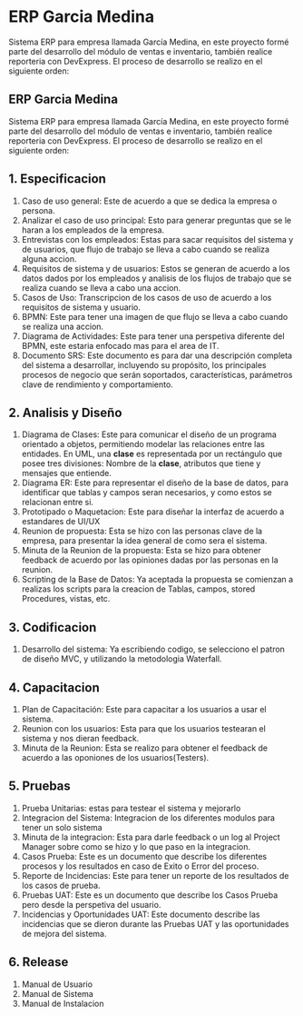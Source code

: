 # ERP Garcia Medina
Sistema ERP para empresa llamada García Medina, en este proyecto formé parte del desarrollo del módulo de ventas e inventario, también realice reporteria con DevExpress.
El proceso de desarrollo se realizo en el siguiente orden:

## ERP Garcia Medina
Sistema ERP para empresa llamada García Medina, en este proyecto formé parte del desarrollo del módulo de ventas e inventario, también realice reporteria con DevExpress.
El proceso de desarrollo se realizo en el siguiente orden:


## 1. **Especificacion**
1. Caso de uso general: Este de acuerdo a que se dedica la empresa o persona.
2. Analizar el caso de uso principal: Esto para generar preguntas que se le haran a los empleados de la empresa.
3. Entrevistas con los empleados: Estas para sacar requisitos del sistema y de usuarios, que flujo de trabajo se lleva a cabo cuando se realiza alguna accion.
4. Requisitos de sistema y de usuarios: Estos se generan de acuerdo a los datos dados por los empleados y analisis de los flujos de trabajo que se realiza cuando se lleva a cabo una accion.
5. Casos de Uso: Transcripcion de los casos de uso de acuerdo a los requisitos de sistema y usuario.
6. BPMN: Este para tener una imagen de que flujo se lleva a cabo cuando se realiza una accion.
7. Diagrama de Actividades: Este para tener una perspetiva diferente del BPMN, este estaria enfocado mas para el area de IT.
8. Documento SRS: Este documento es para dar una descripción completa del sistema a desarrollar, incluyendo su propósito, los principales procesos de negocio que serán soportados, características, parámetros clave de rendimiento y comportamiento.
## 2. **Analisis y Diseño**
1. Diagrama de Clases: Este para comunicar el diseño de un programa orientado a objetos, permitiendo modelar las relaciones entre las entidades. En UML, una **clase** es representada por un rectángulo que posee tres divisiones: Nombre de la **clase**, atributos que tiene y mensajes que entiende.
2. Diagrama ER: Este para representar el diseño de la base de datos, para identificar que tablas y campos seran necesarios, y como estos se relacionan entre si.
3. Prototipado o Maquetacion: Este para diseñar la interfaz de acuerdo a estandares de UI/UX
4. Reunion de propuesta: Esta se hizo con las personas clave de la empresa, para presentar la idea general de como sera el sistema.
5. Minuta de la Reunion de la propuesta: Esta se hizo para obtener feedback de acuerdo por las opiniones dadas por las personas en la reunion.
6. Scripting de la Base de Datos: Ya aceptada la propuesta se comienzan a realizas los scripts para la creacion de Tablas, campos, stored Procedures, vistas, etc.
## 3. **Codificacion**
1. Desarrollo del sistema: Ya escribiendo codigo, se selecciono el patron de diseño MVC, y utilizando la metodologia Waterfall.
## 4. **Capacitacion**
1. Plan de Capacitación: Este para capacitar a los usuarios a usar el sistema.
2. Reunion con los usuarios: Esta para que los usuarios testearan el sistema y nos dieran feedback.
3. Minuta de la Reunion: Esta se realizo para obtener el feedback de acuerdo a las oponiones de los usuarios(Testers).
## 5. **Pruebas**
1. Prueba Unitarias: estas para testear el sistema y mejorarlo
2. Integracion del Sistema: Integracion de los diferentes modulos para tener un solo sistema
3. Minuta de la integracion: Esta para darle feedback o un log al Project Manager sobre como se hizo y lo que paso en la integracion.
4. Casos Prueba: Este es un documento que describe los diferentes procesos y los resultados en caso de Exito o Error del proceso.
5. Reporte de Incidencias: Este para tener un reporte de los resultados de los casos de prueba.
6. Pruebas UAT: Este es un documento que describe los Casos Prueba pero desde la perspetiva del usuario.
7. Incidencias y Oportunidades UAT: Este documento describe las incidencias que se dieron durante las Pruebas UAT y las oportunidades de mejora del sistema.
## 6. Release
1. Manual de Usuario
2. Manual de Sistema 
3. Manual de Instalacion
